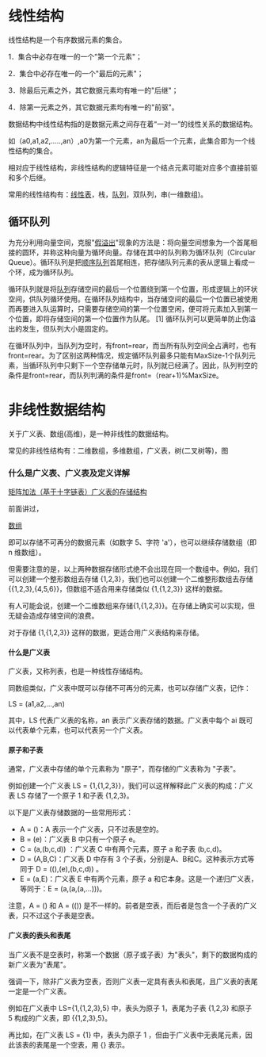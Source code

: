 # 线性结构

线性结构是一个有序数据元素的集合。

1．集合中必存在唯一的一个"第一个元素"；

2．集合中必存在唯一的一个"最后的元素"；

3．除最后元素之外，其它数据元素均有唯一的"后继"；

4．除第一元素之外，其它数据元素均有唯一的"前驱"。

数据结构中线性结构指的是数据元素之间存在着“一对一”的线性关系的数据结构。

如（a0,a1,a2,.....,an）,a0为第一个元素，an为最后一个元素，此集合即为一个线性结构的集合。

相对应于线性结构，非线性结构的逻辑特征是一个结点元素可能对应多个直接前驱和多个后继。

常用的线性结构有：[线性表](https://baike.baidu.com/item/线性表/3228081)，栈，[队列](https://baike.baidu.com/item/队列/14580481)，双队列，串(一维数组)。







## 循环队列

为充分利用向量空间，克服"[假溢出](https://baike.baidu.com/item/假溢出/11050937)"现象的方法是：将向量空间想象为一个首尾相接的圆环，并称这种向量为循环向量。存储在其中的队列称为循环队列（Circular Queue）。循环队列是把[顺序队列](https://baike.baidu.com/item/顺序队列/20832734)首尾相连，把存储队列元素的表从逻辑上看成一个环，成为循环队列。

循环队列就是将[队列](https://baike.baidu.com/item/队列/14580481)存储空间的最后一个位置绕到第一个位置，形成逻辑上的环状空间，供队列循环使用。在循环队列结构中，当存储空间的最后一个位置已被使用而再要进入队运算时，只需要存储空间的第一个位置空闲，便可将元素加入到第一个位置，即将存储空间的第一个位置作为队尾。 [1] 循环队列可以更简单防止伪溢出的发生，但队列大小是固定的。

在循环队列中，当队列为空时，有front=rear，而当所有队列空间全占满时，也有front=rear。为了区别这两种情况，规定循环队列最多只能有MaxSize-1个队列元素，当循环队列中只剩下一个空存储单元时，队列就已经满了。因此，队列判空的条件是front=rear，而队列判满的条件是front=（rear+1)%MaxSize。



# 非线性数据结构

关于广义表、数组(高维)，是一种非线性的数据结构。

常见的非线性结构有：二维数组，多维数组，广义表，树(二叉树等)，图

### 什么是广义表、广义表及定义详解

 [矩阵加法（基于十字链表）](http://data.biancheng.net/view/vip_231.html)[广义表的存储结构](http://data.biancheng.net/view/190.html) 

前面讲过，

[数组](http://data.biancheng.net/view/181.html)

即可以存储不可再分的数据元素（如数字 5、字符 'a'），也可以继续存储数组（即 n 维数组）。

但需要注意的是，以上两种数据存储形式绝不会出现在同一个数组中。例如，我们可以创建一个整形数组去存储 {1,2,3}，我们也可以创建一个二维整形数组去存储 {{1,2,3},{4,5,6}}，但数组不适合用来存储类似 {1,{1,2,3}} 这样的数据。

有人可能会说，创建一个二维数组来存储{1,{1,2,3}}。在存储上确实可以实现，但无疑会造成存储空间的浪费。

对于存储 {1,{1,2,3}} 这样的数据，更适合用广义表结构来存储。

#### 什么是广义表

广义表，又称列表，也是一种线性存储结构。

同数组类似，广义表中既可以存储不可再分的元素，也可以存储广义表，记作：

LS = (a1,a2,…,an)

其中，LS 代表广义表的名称，an 表示广义表存储的数据。广义表中每个 ai 既可以代表单个元素，也可以代表另一个广义表。

#### 原子和子表

通常，广义表中存储的单个元素称为 "原子"，而存储的广义表称为 "子表"。

例如创建一个广义表 LS = {1,{1,2,3}}，我们可以这样解释此广义表的构成：广义表 LS 存储了一个原子 1 和子表 {1,2,3}。

以下是广义表存储数据的一些常用形式：

- A = ()：A 表示一个广义表，只不过表是空的。
- B = (e)：广义表 B 中只有一个原子 e。
- C = (a,(b,c,d)) ：广义表 C 中有两个元素，原子 a 和子表 (b,c,d)。
- D = (A,B,C)：广义表 D 中存有 3 个子表，分别是A、B和C。这种表示方式等同于 D = ((),(e),(b,c,d)) 。
- E = (a,E)：广义表 E 中有两个元素，原子 a 和它本身。这是一个递归广义表，等同于：E = (a,(a,(a,…)))。


注意，A = () 和 A = (()) 是不一样的。前者是空表，而后者是包含一个子表的广义表，只不过这个子表是空表。

#### 广义表的表头和表尾

当广义表不是空表时，称第一个数据（原子或子表）为"表头"，剩下的数据构成的新广义表为"表尾"。

强调一下，除非广义表为空表，否则广义表一定具有表头和表尾，且广义表的表尾一定是一个广义表。

例如在广义表中 LS={1,{1,2,3},5} 中，表头为原子 1，表尾为子表 {1,2,3} 和原子 5 构成的广义表，即 {{1,2,3},5}。

再比如，在广义表 LS = {1} 中，表头为原子 1 ，但由于广义表中无表尾元素，因此该表的表尾是一个空表，用 {} 表示。



### 

